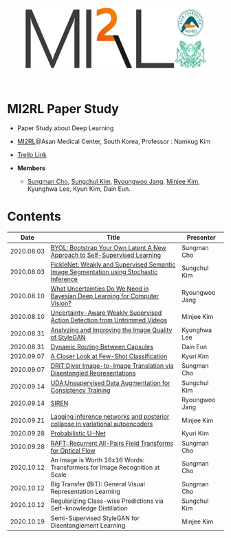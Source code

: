 <p align="center"><img src='./imgs/MI2RL_logo.png' width="440" height="150"></p>

<br>

# MI2RL Paper Study

* Paper Study about Deep Learning
* [MI2RL](https://www.mi2rl.co/)@Asan Medical Center, South Korea, Professor :  Namkug Kim
* [Trello Link](https://trello.com/invite/b/of6U0rlr/d876391847be8e88252bb0dcd05eb0f8/mi2rl-paperstudy)

* **Members**
  * [Sungman Cho](https://github.com/Sungman-Cho), [Sungchul Kim](https://github.com/rlatjcj), [Ryoungwoo Jang](https://github.com/jryoungw), [Minjee Kim](https://github.com/minjeekim00), Kyunghwa Lee, Kyuri Kim, Dain Eun.

# Contents

| Date       | Title                                                        | Presenter       |
| ---------- | ------------------------------------------------------------ | --------------- |
| 2020.08.03 | [BYOL: Bootstrap Your Own Latent A New Approach to Self-Supervised Learning](https://github.com/mi2rl/MI2RL-PaperStudy/blob/master/reviews/200803_BYOL.pdf) | Sungman Cho     |
| 2020.08.03 | [FickleNet: Weakly and Supervised Semantic Image Segmentation using Stochastic Inference](https://github.com/mi2rl/MI2RL-PaperStudy/blob/master/reviews/200803_FickleNet.%20Weakly%20and%20Semi-supervised%20Semantic%20Image%20Segmentation%20using%20Stochastic%20Inference.pdf) | Sungchul Kim    |
| 2020.08.10 | [What Uncertainties Do We Need in Bayesian Deep Learning for Computer Vision?](https://github.com/mi2rl/MI2RL-PaperStudy/blob/master/reviews/200810_What%20Uncertainties%20Do%20We%20Need%20in%20Bayesian%20Deep%20Learning%20for%20Computer%20Vision%3F.pdf) | Ryoungwoo  Jang |
| 2020.08.10 | [Uncertainty-Aware Weakly Supervised Action Detection from Untrimmed Videos](https://github.com/mi2rl/MI2RL-PaperStudy/blob/master/reviews/200810_Uncertainty-Aware%20Weakly%20Supervised%20Action%20Detection%20from%20Untrimmed%20Videos.pdf) | Minjee Kim      |
| 2020.08.31 | [Analyzing and Improving the Image Quality of StyleGAN](https://github.com/mi2rl/MI2RL-PaperStudy/blob/master/reviews/200831_StyleGAN.pdf) | Kyunghwa Lee    |
| 2020.08.31 | [Dynamic Routing Between Capsules](https://github.com/mi2rl/MI2RL-PaperStudy/blob/master/reviews/200831_Dynamic%20Routing%20Between%20Capsules.pdf) | Dain Eun        |
| 2020.09.07 | [A Closer Look at Few-Shot Classification](https://github.com/mi2rl/MI2RL-PaperStudy/blob/master/reviews/200907_A%20Closer%20look%20at%20Few-Shot%20Classification.pdf) | Kyuri Kim       |
| 2020.09.07 | [DRIT:Diver Image-to-Image Translation via Disentangled Representations](https://github.com/mi2rl/MI2RL-PaperStudy/blob/master/reviews/200907_DRIT.pdf) | Sungman Cho     |
| 2020.09.14 | [UDA:Unsupervised Data Augmentation for Consistency Training](https://github.com/mi2rl/MI2RL-PaperStudy/blob/master/reviews/200914_Unsupervised%20Data%20Augmentation%20for%20Consistency%20Training.pdf) | Sungchul Kim    |
| 2020.09.14 | [SIREN](https://github.com/mi2rl/MI2RL-PaperStudy/blob/master/reviews/200914_SIREN.pdf) | Ryoungwoo Jang  |
| 2020.09.21 | [Lagging inference networks and posterior collapse in variational autoencoders](https://github.com/mi2rl/MI2RL-PaperStudy/blob/master/reviews/20200921_Lagging%20inference%20networks%20and%20posterior%20collapse%20in%20variational%20autoencoders.pdf) | Minjee Kim      |
| 2020.09.28 | [Probabilistic U-Net](https://github.com/mi2rl/MI2RL-PaperStudy/blob/master/reviews/20200928_Probabilistic%20U-Net.pdf) | Kyuri Kim       |
| 2020.09.28 | [RAFT: Recurrent All-Pairs Field Transforms for Optical Flow](https://github.com/mi2rl/MI2RL-PaperStudy/blob/master/reviews/20200928_RAFT.pdf) | Sungman Cho     |
| 2020.10.12 | An Image is Worth 16x16 Words: Transformers for Image Recognition at Scale | Sungman Cho     |
| 2020.10.12 | Big Transfer (BiT): General Visual Representation Learning   | Sungman Cho     |
| 2020.10.12 | Regularizing Class-wise Predictions via Self-knowledge Distillation | Sungchul Kim    |
| 2020.10.19 | Semi-Supervised StyleGAN for Disentanglement Learning        | Minjee Kim      |

